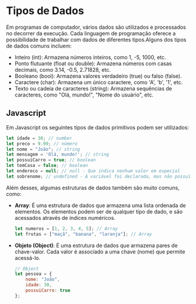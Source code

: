 # Tipos de Dados

Em programas de computador, vários dados são utilizados e processados no decorrer da execução.
Cada linguagem de programação oferece a possibilidade de trabalhar com dados de diferentes tipos.Alguns dos tipos de dados comuns incluem:

- Inteiro (int): Armazena números inteiros, como 1, -5, 1000, etc.
- Ponto flutuante (float ou double): Armazena números com casas decimais, como 3.14, -0.5, 2.71828, etc.
- Booleano (bool): Armazena valores verdadeiro (true) ou falso (false).
- Caractere (char): Armazena um único caractere, como 'A', 'b', '1', etc.
- Texto ou cadeia de caracteres (string): Armazena sequências de caracteres, como "Olá, mundo!", "Nome do usuário", etc.

## Javascript

Em Javascript os seguintes tipos de dados primitivos podem ser utilizados:

```js
let idade = 30; // number
let preco = 9.99; // número
let nome = "João"; // string
let mensagem = 'Olá, mundo!'; // string
let possuiCarro = true; // boolean
let temCasa = false; // boolean
let endereco = null; // null - Que indica nenhum valor em especial
let sobrenome; // undefined - A variável foi declarada, mas não possui valor atribuído.
```

Além desses, algumas estruturas de dados também são muito comuns, como:

- **Array**: É uma estrutura de dados que armazena uma lista ordenada de elementos. Os elementos podem ser de qualquer tipo de dado, e são acessados através de índices numéricos.

    ```js
    let numeros = [1, 2, 3, 4, 5]; // Array
    let frutas = ["maçã", "banana", "laranja"]; // Array
    ```

- **Objeto (Object)**: É uma estrutura de dados que armazena pares de chave-valor. Cada valor é associado a uma chave (nome) que permite acessá-lo.

    ```js
    // Object
    let pessoa = {
        nome: "João",
        idade: 30,
        possuiCarro: true
    };
    ```
